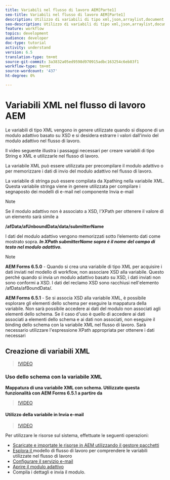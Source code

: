 ```yaml
---
title: Variabili nel flusso di lavoro AEM[Parte1]
seo-title: Variabili nel flusso di lavoro AEM[Parte1]
description: Utilizzo di variabili di tipo xml,json,arraylist,document nel flusso di lavoro AEM
seo-description: Utilizzo di variabili di tipo xml,json,arraylist,document nel flusso di lavoro AEM
feature: workflow
topics: development
audience: developer
doc-type: tutorial
activity: understand
version: 6.5
translation-type: tm+mt
source-git-commit: 3a3832a05ed9598d970915adbc163254c6eb83f1
workflow-type: tm+mt
source-wordcount: '437'
ht-degree: 0%

---
```



# Variabili XML nel flusso di lavoro AEM

Le variabili di tipo XML vengono in genere utilizzate quando si dispone di un modulo adattivo basato su XSD e si desidera estrarre i valori dall&#39;invio del modulo adattivo nel flusso di lavoro.

Il video seguente illustra i passaggi necessari per creare variabili di tipo String e XML e utilizzarle nel flusso di lavoro.

La variabile XML può essere utilizzata per precompilare il modulo adattivo o per memorizzare i dati di invio del modulo adattivo nel flusso di lavoro.

La variabile di stringa può essere compilata da Xpathing nella variabile XML. Questa variabile stringa viene in genere utilizzata per compilare i segnaposto dei modelli di e-mail nel componente Invia e-mail

>[!NOTE]
>
>Se il modulo adattivo non è associato a XSD, l&#39;XPath per ottenere il valore di un elemento sarà simile a
>
>**/afData/afUnboundData/data/submitterName**

I dati del modulo adattivo vengono memorizzati sotto l’elemento dati come mostrato sopra. **_In XPath submitterName sopra è il nome del campo di testo nel modulo adattivo._**

>[!NOTE]
>
>**AEM Forms 6.5.0**  - Quando si crea una variabile di tipo XML per acquisire i dati inviati nel modello di workflow, non associare XSD alla variabile. Questo perché quando si invia un modulo adattivo basato su XSD, i dati inviati non sono conformi a XSD. I dati del reclamo XSD sono racchiusi nell&#39;elemento /afData/afBoundData/.
>
>**AEM Forms 6.5.1**  - Se si associa XSD alla variabile XML, è possibile esplorare gli elementi dello schema per eseguire la mappatura della variabile. Non sarà possibile accedere ai dati del modulo non associati agli elementi dello schema. Se il caso d&#39;uso è quello di accedere ai dati associati a elementi dello schema e ai dati non associati, non eseguire il binding dello schema con la variabile XML nel flusso di lavoro. Sarà necessario utilizzare l&#39;espressione XPath appropriata per ottenere i dati necessari

## Creazione di variabili XML

>[!VIDEO](https://video.tv.adobe.com/v/26440?quality=12?autoplay=1)

### Uso dello schema con la variabile XML

**Mappatura di una variabile XML con schema. Utilizzate questa funzionalità con  AEM Forms 6.5.1 a partire da**

>[!VIDEO](https://video.tv.adobe.com/v/28098?quality=9&learn=on)

#### Utilizzo della variabile in Invia e-mail

>[!VIDEO](https://video.tv.adobe.com/v/26441?quality=12&learn=on)

Per utilizzare le risorse sul sistema, effettuate le seguenti operazioni:

* [Scaricate e importate le risorse in AEM utilizzando il gestore pacchetti](assets/xmlandstringvariable.zip)
* [Esplora il ](http://localhost:4502/editor.html/conf/global/settings/workflow/models/vacationrequest.html) modello di flusso di lavoro per comprendere le variabili utilizzate nel flusso di lavoro
* [Configurare il servizio e-mail](https://helpx.adobe.com/experience-manager/6-5/sites/administering/using/notification.html#ConfiguringtheMailService)
* [Aprire il modulo adattivo](http://localhost:4502/content/dam/formsanddocuments/applicationfortimeoff/jcr:content?wcmmode=disabled)
* Compila i dettagli e invia il modulo.


